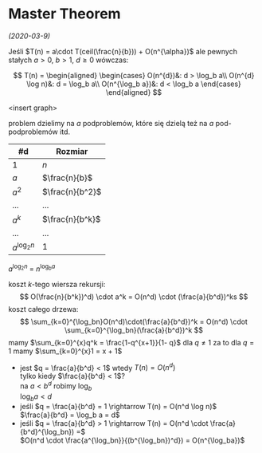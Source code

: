 # Master Theorem
*(2020-03-9)*

Jeśli $T(n) = a\cdot T(ceil(\frac{n}{b})) + O(n^{\alpha})$ ale pewnych stałych $a > 0$, $b > 1$, $d \ge 0$ wówczas:

$$
T(n) =
\begin{aligned}
\begin{cases}
  O(n^{d})&: d > \log_b a\\
  O(n^{d} \log n)&: d = \log_b a\\
  O(n^{\log_b a})&: d < \log_b a
\end{cases}
\end{aligned}
$$

\<insert graph>

problem dzielimy na $a$ podproblemów, które się dzielą też na $a$ pod-podproblemów itd.

| #d            | Rozmiar         |
| ------------- | --------------- |
| $1$           | $n$             |
| $a$           | $\frac{n}{b}$   |
| $a^2$         | $\frac{n}{b^2}$ |
| ...           | ...             |
| $a^k$         | $\frac{n}{b^k}$ |
| ...           | ...             |
| $a^{\log_2n}$ | $1$             |

$a^{\log_2n}$ = $n^{\log_ba}$

koszt $k$-tego wiersza rekursji:
$$
O(\frac{n}{b^k})^d) \cdot a^k = O(n^d) \cdot (\frac{a}{b^d})^ks
$$
koszt całego drzewa:
$$
\sum_{k=0}^{\log_bn}O(n^d)\cdot(\frac{a}{b^d})^k = O(n^d) \cdot \sum_{k=0}^{\log_bn}(\frac{a}{b^d})^k
$$
mamy $\sum_{k=0}^{x}q^k = \frac{1-q^{x+1}}{1- q}$ dla $q \neq 1$
za to dla $q = 1$ mamy $\sum_{k=0}^{x}1 = x + 1$

- jest $q = \frac{a}{b^d} < 1$ wtedy $T(n) = O(n^d)$\
  tylko kiedy $\frac{a}{b^d} < 1$?\
  na $a < b^d$ robimy $\log_b$\
  $\log_ba < d$
- jeśli $q = \frac{a}{b^d} = 1 \rightarrow T(n) = O(n^d \log n)$\
  $\frac{a}{b^d} = \log_b a = d$
- jeśli $q = \frac{a}{b^d} > 1 \rightarrow T(n) = O(n^d \cdot \frac{a}{b^d}^{\log_bn}) =$\
  $O(n^d \cdot \frac{a^{\log_bn}}{(b^{\log_bn})^d}) = O(n^{\log_ba})$
